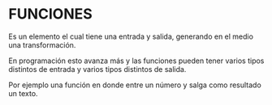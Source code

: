 # FUNCIONES

Es un elemento el cual tiene una entrada y salida, generando en el medio una transformación.

En programación esto avanza más y las funciones pueden tener varios tipos distintos de entrada y varios tipos distintos de salida.

Por ejemplo una función en donde entre un número y salga como resultado un texto.